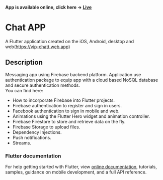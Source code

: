<strong>App is available online, click here -> [Live](https://vip-chatt.web.app)</strong>  <br>

# Chat APP

A Flutter application created on the iOS, Android, desktop and web(https://vip-chatt.web.app)

## Description

Messaging app using Firebase backend platform. Application use authentication package to equip app with a cloud based NoSQL database and secure authentication methods. <br>
You can find here:

- How to incorporate Firebase into Flutter projects.
- Firebase authentication to register and sign in users.
- Facebook authentication to sign in mobile and web.
- Animations using the Flutter Hero widget and  animation controller.
- Firebase Firestore to store and retrieve data on the fly.
- Firebase Storage to upload files.
- Dependency Injections.
- Push notifications.
- Streams.

### Flutter documentation
For help getting started with Flutter, view
[online documentation](https://flutter.dev/docs), tutorials,
samples, guidance on mobile development, and a full API reference.
